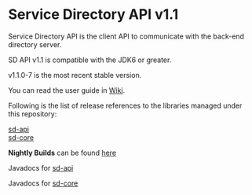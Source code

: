 Service Directory API v1.1
========================
Service Directory API is the client API to communicate with the back-end directory server.

SD API v1.1 is compatible with the JDK6 or greater.

v1.1.0-7 is the most recent stable version.
 
You can read the user guide in [ Wiki](../../../wiki/Home).

Following is the list of release references to the libraries managed under this repository:

[sd-api](http://search.maven.org/#search%7Cga%7C1%7Cg%3A%22com.cisco.oss.foundation.directory%22%20AND%20a%3A%22sd-api%22)  
[sd-core](http://search.maven.org/#search%7Cga%7C1%7Cg%3A%22com.cisco.oss.foundation.directory%22%20AND%20a%3A%22sd-core%22)  


**Nightly Builds** can be found [here](https://oss.sonatype.org/content/repositories/snapshots/com/cisco/oss/foundation/directory)


Javadocs for [sd-api](https://vss-foundation.ci.cloudbees.com/job/service-directory-api-1.1/site/apidocs/index.html)

Javadocs for [sd-core](https://vss-foundation.ci.cloudbees.com/job/service-directory-core-1.1/site/apidocs/index.html)


